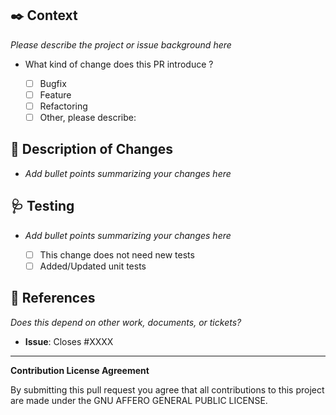 <!--
Before contributing :

⚠️ Any contribution that is more than a few lines of code must be stated on the corresponding issue. If there is no issue for it yet, please create it first.

This ensure that :

  1. Two people aren't working on the same thing
	2. This is something Words'n Fun's maintainers believe should be implemented/fixed
  3. Your time is well spent :)

-->

## ✒️ Context

_Please describe the project or issue background here_

- What kind of change does this PR introduce ?

  - [ ] Bugfix
  - [ ] Feature
  - [ ] Refactoring
  - [ ] Other, please describe:

## 🧱 Description of Changes

- _Add bullet points summarizing your changes here_


## 🩺 Testing

- _Add bullet points summarizing your changes here_

  - [ ] This change does not need new tests
  - [ ] Added/Updated unit tests

## 🔗 References

_Does this depend on other work, documents, or tickets?_

- **Issue**: Closes #XXXX

---

**Contribution License Agreement**

By submitting this pull request you agree that all contributions to this project are made under the GNU AFFERO GENERAL PUBLIC LICENSE.
